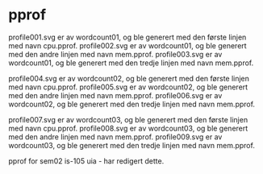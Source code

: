 # pprof
profile001.svg er av wordcount01, og ble generert med den første linjen med navn cpu.pprof.
profile002.svg er av wordcount01, og ble generert med den andre linjen med navn mem.pprof.
profile003.svg er av wordcount01, og ble generert med den tredje linjen med navn mem.pprof.

profile004.svg er av wordcount02, og ble generert med den første linjen med navn cpu.pprof.
profile005.svg er av wordcount02, og ble generert med den andre linjen med navn mem.pprof.
profile006.svg er av wordcount02, og ble generert med den tredje linjen med navn mem.pprof.

profile007.svg er av wordcount03, og ble generert med den første linjen med navn cpu.pprof.
profile008.svg er av wordcount03, og ble generert med den andre linjen med navn mem.pprof.
profile009.svg er av wordcount03, og ble generert med den tredje linjen med navn mem.pprof.


pprof for sem02 is-105 uia - har redigert dette.
